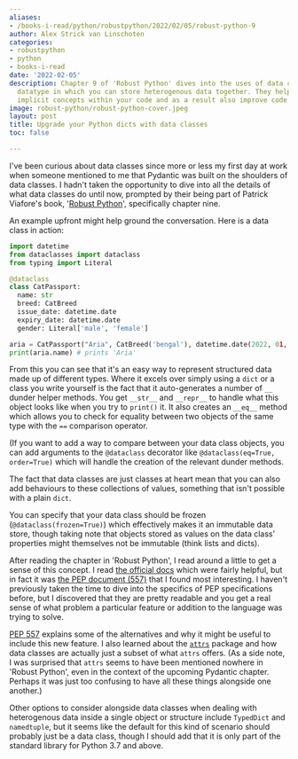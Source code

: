 ```yaml
---
aliases:
- /books-i-read/python/robustpython/2022/02/05/robust-python-9
author: Alex Strick van Linschoten
categories:
- robustpython
- python
- books-i-read
date: '2022-02-05'
description: Chapter 9 of 'Robust Python' dives into the uses of data classes, a user-defined
  datatype in which you can store heterogenous data together. They help formalise
  implicit concepts within your code and as a result also improve code readability.
image: robust-python/robust-python-cover.jpeg
layout: post
title: Upgrade your Python dicts with data classes
toc: false

---
```


I've been curious about data classes since more or less my first day at work when someone mentioned to me that Pydantic was built on the shoulders of data classes. I hadn't taken the opportunity to dive into all the details of what data classes do until now, prompted by their being part of Patrick Viafore's book, '[Robust Python](https://www.amazon.com/Robust-Python-Patrick-Viafore-ebook-dp-B09982C9FX/dp/B09982C9FX/ref=mt_other?_encoding=UTF8&me=&tag=soumet-20&qid=)', specifically chapter nine.

An example upfront might help ground the conversation. Here is a data class in action:

```python
import datetime
from dataclasses import dataclass
from typing import Literal

@dataclass
class CatPassport:
  name: str
  breed: CatBreed
  issue_date: datetime.date
  expiry_date: datetime.date
  gender: Literal['male', 'female']

aria = CatPassport("Aria", CatBreed('bengal'), datetime.date(2022, 01, 05), datetime.date(2025, 01, 04), 'female')
print(aria.name) # prints 'Aria'
```

From this you can see that it's an easy way to represent structured data made up of different types. Where it excels over simply using a `dict` or a class you write yourself is the fact that it auto-generates a number of `__` dunder helper methods. You get `__str__` and `__repr__` to handle what this object looks like when you try to `print()` it. It also creates an `__eq__` method which allows you to check for equality between two objects of the same type with the `==` comparison operator. 

(If you want to add a way to compare between your data class objects, you can add arguments to the `@dataclass` decorator like `@dataclass(eq=True, order=True)` which will handle the creation of the relevant dunder methods.

The fact that data classes are just classes at heart mean that you can also add behaviours to these collections of values, something that isn't possible with a plain `dict`.

You can specify that your data class should be frozen (`@dataclass(frozen=True)`) which effectively makes it an immutable data store, though taking note that objects stored as values on the data class' properties might themselves not be immutable (think lists and dicts).

After reading the chapter in 'Robust Python', I read around a little to get a sense of this concept. I read [the official docs](https://docs.python.org/3/library/dataclasses.html) which were fairly helpful, but in fact it was [the PEP document (557)](https://www.python.org/dev/peps/pep-0557/) that I found most interesting. I haven't previously taken the time to dive into the specifics of PEP specifications before, but I discovered that they are pretty readable and you get a real sense of what problem a particular feature or addition to the language was trying to solve.

[PEP 557](https://www.python.org/dev/peps/pep-0557/) explains some of the alternatives and why it might be useful to include this new feature. I also learned about the [`attrs`](https://github.com/python-attrs/attrs) package and how data classes are actually just a subset of what `attrs` offers. (As a side note, I was surprised that `attrs` seems to have been mentioned nowhere in 'Robust Python', even in the context of the upcoming Pydantic chapter. Perhaps it was just too confusing to have all these things alongside one another.)

Other options to consider alongside data classes when dealing with heterogenous data inside a single object or structure include `TypedDict` and `namedtuple`, but it seems like the default for this kind of scenario should probably just be a data class, though I should add that it is only part of the standard library for Python 3.7 and above.
